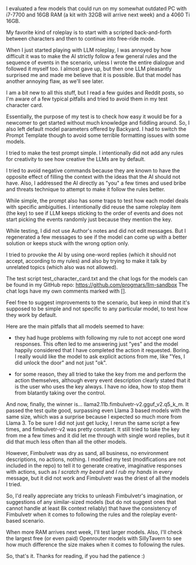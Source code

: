 I evaluated a few models that could run on my somewhat outdated PC with i7-7700 and 16GB RAM (a kit with 32GB will arrive next week) and a 4060 Ti 16GB.

My favorite kind of roleplay is to start with a scripted back-and-forth between characters and then to continue into free-ride mode.

When I just started playing with LLM roleplay, I was annoyed by how difficult it was to make the AI strictly follow a few general rules and the sequence of events in the scenario, unless I wrote the entire dialogue and followed it myself too. I almost gave up, but then one LLM pleasantly surprised me and made me believe that it is possible. But that model has another annoying flaw, as we'll see later.

I am a bit new to all this stuff, but I read a few guides and Reddit posts, so I'm aware of a few typical pitfalls and tried to avoid them in my test character card.

Essentially, the purpose of my test is to check how easy it would be for a newcomer to get started without much knowledge and fiddling around. So, I also left default model parameters offered by Backyard. I had to switch the Prompt Template though to avoid some terrible formatting issues with some models.

I tried to make the test prompt simple. I intentionally did not add any rules for creativity to see how creative the LLMs are by default.

I tried to avoid negative commands because they are known to have the opposite effect of filling the context with the ideas that the AI should not have. Also, I addressed the AI directly as "you" a few times and used bribe and threats technique to attempt to make it follow the rules better.

While simple, the prompt also has some traps to test how each model deals with specific ambiguities. I intentionally did reuse the same roleplay item (the key) to see if LLM keeps sticking to the order of events and does not start picking the events randomly just because they mention the key.

While testing, I did not use Author's notes and did not edit messages. But I regenerated a few messages to see if the model can come up with a better solution or keeps stuck with the wrong option only.

I tried to provoke the AI by using one-word replies (which it should not accept, according to my rules) and also by trying to make it talk by unrelated topics (which also was not allowed).

The test script test_character_card.txt and the chat logs for the models can be found in my GitHub repo: https://github.com/progmars/llm-sandbox The chat logs have my own comments marked with [].

Feel free to suggest improvements to the scenario, but keep in mind that it's supposed to be simple and not specific to any particular model, to test how they work by default.

Here are the main pitfalls that all models seemed to have:

- they had huge problems with following my rule to not accept one word responses. This often led to me answering just "yes" and the model happily considered that I have completed the action it requested. Boring. I really would like the model to ask explicit actions from me, like "Yes, I did unlock the door" and not just "ok".

- for some reason, they all tried to take the key from me and perform the action themselves, although every event description clearly stated that it is the user who uses the key always. I have no idea, how to stop them from blatantly taking over the control.

And now, finally, the winner is... llama2.11b.fimbulvetr-v2.gguf_v2.q5_k_m. It passed the test quite good, surpassing even Llama 3 based models with the same size, which was a surprise because I expected so much more from Llama 3. To be sure I did not just get lucky, I rerun the same script a few times, and fimbulvetr-v2 was pretty constant. It still tried to take the key from me a few times and it did let me through with single word replies, but it did that much less often than all the other models.

However, Fimbulvetr was dry as sand, all business, no environment descriptions, no actions, nothing. I modified my test (modifications are not included in the repo) to tell it to generate creative, imaginative responses with actions, such as *I scratch my beard* and *I rub my hands* in every message, but it did not work and Fimbulvetr was the driest of all the models I tried.

So, I'd really appreciate any tricks to unleash Fimbulvetr's imagination, or suggestions of any similar-sized models (but do not suggest ones that cannot handle at least 8k context reliably) that have the consistency of Fimbulvetr when it comes to following the rules and the roleplay event-based scenario.

When more RAM arrives next week, I'll test larger models. Also, I'll check the largest free (or even paid) Openrouter models with SillyTavern to see how much difference the size makes when it comes to following the rules.

So, that's it. Thanks for reading, if you had the patience :)
